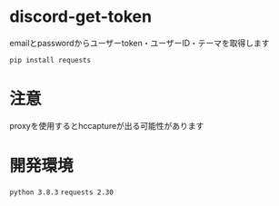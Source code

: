 # discord-get-token
emailとpasswordからユーザーtoken・ユーザーID・テーマを取得します

```
pip install requests
```


# 注意
proxyを使用するとhccaptureが出る可能性があります

# 開発環境
`python 3.8.3`
`requests 2.30`
